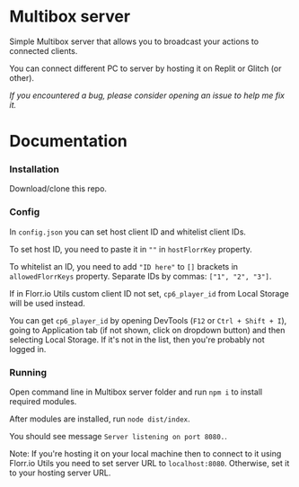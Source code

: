 # Multibox server
Simple Multibox server that allows you to broadcast your actions to connected clients.

You can connect different PC to server by hosting it on Replit or Glitch (or other).

*If you encountered a bug, please consider opening an issue to help me fix it.*
# Documentation
### Installation
Download/clone this repo.
### Config
In `config.json` you can set host client ID and whitelist client IDs.

To set host ID, you need to paste it in `""` in `hostFlorrKey` property.

To whitelist an ID, you need to add `"ID here"` to `[]` brackets in `allowedFlorrKeys` property. Separate IDs by commas: `["1", "2", "3"]`.

If in Florr.io Utils custom client ID not set, `cp6_player_id` from Local Storage will be used instead.

You can get `cp6_player_id` by opening DevTools (`F12` or `Ctrl + Shift + I`), going to Application tab (if not shown, click on dropdown button) and then selecting Local Storage. If it's not in the list, then you're probably not logged in.
### Running
Open command line in Multibox server folder and run `npm i` to install required modules.

After modules are installed, run `node dist/index`.

You should see message `Server listening on port 8080.`.

Note: If you're hosting it on your local machine then to connect to it using Florr.io Utils you need to set server URL to `localhost:8080`. Otherwise, set it to your hosting server URL.
